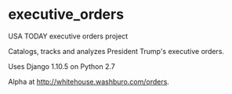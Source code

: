 # executive_orders
USA TODAY executive orders project

Catalogs, tracks and analyzes President Trump's executive orders.

Uses Django 1.10.5 on Python 2.7

Alpha at http://whitehouse.washburo.com/orders.
